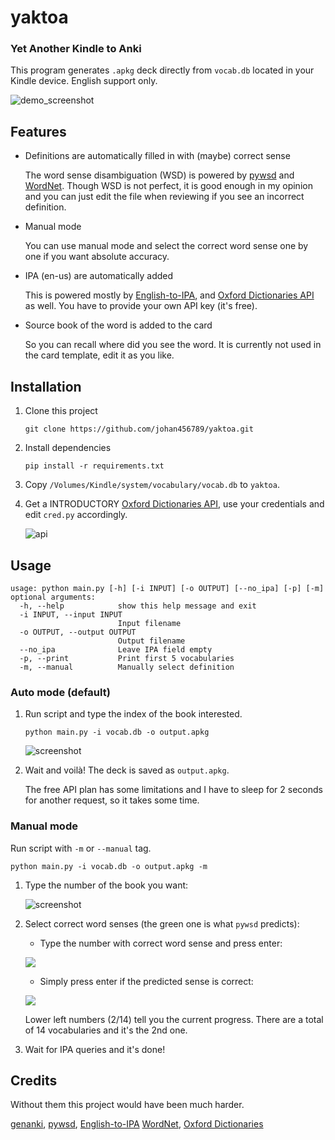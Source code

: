 # yaktoa
### Yet Another Kindle to Anki 

This program generates `.apkg` deck directly from `vocab.db` located in your Kindle device. English support only.

![demo_screenshot](https://i.imgur.com/ZzWgKVN.jpg)

## Features
- Definitions are automatically filled in with (maybe) correct sense

  The word sense disambiguation (WSD) is powered by [pywsd](https://github.com/alvations/pywsd) and [WordNet](https://wordnet.princeton.edu/).
  Though WSD is not perfect, it is good enough in my opinion and you can just edit the file when reviewing if you see an incorrect definition.

- Manual mode

  You can use manual mode and select the correct word sense one by one if you want absolute accuracy.

- IPA (en-us) are automatically added

  This is powered mostly by [English-to-IPA](https://github.com/mphilli/English-to-IPA), and [Oxford Dictionaries API](https://developer.oxforddictionaries.com/) as well. You have to provide your own API key (it's free).

- Source book of the word is added to the card

  So you can recall where did you see the word. It is currently not used in the card template, edit it as you like.

## Installation

1. Clone this project

    ```
    git clone https://github.com/johan456789/yaktoa.git
    ```
    
2. Install dependencies

    ````
    pip install -r requirements.txt
    ````

3. Copy `/Volumes/Kindle/system/vocabulary/vocab.db` to `yaktoa`.

4. Get a INTRODUCTORY [Oxford Dictionaries API](https://developer.oxforddictionaries.com/), use your credentials and edit `cred.py` accordingly.
   
   ![api](https://user-images.githubusercontent.com/14802181/168453805-57a2b31c-49fe-4694-8626-37ec335bad57.png)


## Usage

```
usage: python main.py [-h] [-i INPUT] [-o OUTPUT] [--no_ipa] [-p] [-m]
optional arguments:
  -h, --help            show this help message and exit
  -i INPUT, --input INPUT
                        Input filename
  -o OUTPUT, --output OUTPUT
                        Output filename
  --no_ipa              Leave IPA field empty
  -p, --print           Print first 5 vocabularies
  -m, --manual          Manually select definition
```

### Auto mode (default)

1. Run script and type the index of the book interested.

    ```
    python main.py -i vocab.db -o output.apkg
    ```

    ![screenshot](https://i.imgur.com/b24cDMk.jpg)

2. Wait and voilà! The deck is saved as `output.apkg`.

    The free API plan has some limitations and I have to sleep for 2 seconds for another request, so it takes some time.

### Manual mode

Run script with `-m` or `--manual` tag.

```
python main.py -i vocab.db -o output.apkg -m
```

1. Type the number of the book you want:

    ![screenshot](https://i.imgur.com/b24cDMk.jpg)

2. Select correct word senses (the green one is what `pywsd` predicts):

    - Type the number with correct word sense and press enter:

    ![](https://i.imgur.com/iZcBQ1c.jpg)

    - Simply press enter if the predicted sense is correct:

    ![](https://i.imgur.com/6HpMYhc.jpg)
  
    Lower left numbers (2/14) tell you the current progress. There are a total of 14 vocabularies and it's the 2nd one.

3. Wait for IPA queries and it's done!

## Credits

Without them this project would have been much harder.

[genanki](https://github.com/kerrickstaley/genanki), [pywsd](https://github.com/alvations/pywsd), [English-to-IPA](https://github.com/mphilli/English-to-IPA)
[WordNet](https://wordnet.princeton.edu/), [Oxford Dictionaries](https://developer.oxforddictionaries.com/)
